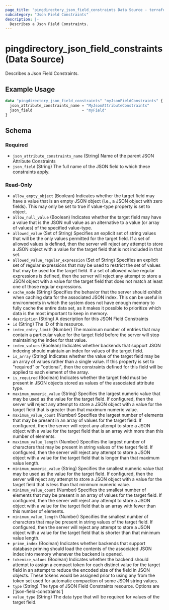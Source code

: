 ```yaml
---
page_title: "pingdirectory_json_field_constraints Data Source - terraform-provider-pingdirectory"
subcategory: "Json Field Constraints"
description: |-
  Describes a Json Field Constraints.
---
```


# pingdirectory_json_field_constraints (Data Source)

Describes a Json Field Constraints.

## Example Usage

```terraform
data "pingdirectory_json_field_constraints" "myJsonFieldConstraints" {
  json_attribute_constraints_name = "MyJsonAttributeConstraints"
  json_field                      = "myField"
}
```

<!-- schema generated by tfplugindocs -->
## Schema

### Required

- `json_attribute_constraints_name` (String) Name of the parent JSON Attribute Constraints
- `json_field` (String) The full name of the JSON field to which these constraints apply.

### Read-Only

- `allow_empty_object` (Boolean) Indicates whether the target field may have a value that is an empty JSON object (i.e., a JSON object with zero fields). This may only be set to true if value-type property is set to object.
- `allow_null_value` (Boolean) Indicates whether the target field may have a value that is the JSON null value as an alternative to a value (or array of values) of the specified value-type.
- `allowed_value` (Set of String) Specifies an explicit set of string values that will be the only values permitted for the target field. If a set of allowed values is defined, then the server will reject any attempt to store a JSON object with a value for the target field that is not included in that set.
- `allowed_value_regular_expression` (Set of String) Specifies an explicit set of regular expressions that may be used to restrict the set of values that may be used for the target field. If a set of allowed value regular expressions is defined, then the server will reject any attempt to store a JSON object with a value for the target field that does not match at least one of those regular expressions.
- `cache_mode` (String) Specifies the behavior that the server should exhibit when caching data for the associated JSON index. This can be useful in environments in which the system does not have enough memory to fully cache the entire data set, as it makes it possible to prioritize which data is the most important to keep in memory.
- `description` (String) A description for this JSON Field Constraints
- `id` (String) The ID of this resource.
- `index_entry_limit` (Number) The maximum number of entries that may contain a particular value for the target field before the server will stop maintaining the index for that value.
- `index_values` (Boolean) Indicates whether backends that support JSON indexing should maintain an index for values of the target field.
- `is_array` (String) Indicates whether the value of the target field may be an array of values rather than a single value. If this property is set to "required" or "optional", then the constraints defined for this field will be applied to each element of the array.
- `is_required` (Boolean) Indicates whether the target field must be present in JSON objects stored as values of the associated attribute type.
- `maximum_numeric_value` (String) Specifies the largest numeric value that may be used as the value for the target field. If configured, then the server will reject any attempt to store a JSON object with a value for the target field that is greater than that maximum numeric value.
- `maximum_value_count` (Number) Specifies the largest number of elements that may be present in an array of values for the target field. If configured, then the server will reject any attempt to store a JSON object with a value for the target field that is an array with more than this number of elements.
- `maximum_value_length` (Number) Specifies the largest number of characters that may be present in string values of the target field. If configured, then the server will reject any attempt to store a JSON object with a value for the target field that is longer than that maximum value length.
- `minimum_numeric_value` (String) Specifies the smallest numeric value that may be used as the value for the target field. If configured, then the server will reject any attempt to store a JSON object with a value for the target field that is less than that minimum numeric value.
- `minimum_value_count` (Number) Specifies the smallest number of elements that may be present in an array of values for the target field. If configured, then the server will reject any attempt to store a JSON object with a value for the target field that is an array with fewer than this number of elements.
- `minimum_value_length` (Number) Specifies the smallest number of characters that may be present in string values of the target field. If configured, then the server will reject any attempt to store a JSON object with a value for the target field that is shorter than that minimum value length.
- `prime_index` (Boolean) Indicates whether backends that support database priming should load the contents of the associated JSON index into memory whenever the backend is opened.
- `tokenize_values` (Boolean) Indicates whether the backend should attempt to assign a compact token for each distinct value for the target field in an attempt to reduce the encoded size of the field in JSON objects. These tokens would be assigned prior to using any from the token set used for automatic compaction of some JSON string values.
- `type` (String) The type of JSON Field Constraints resource. Options are ['json-field-constraints']
- `value_type` (String) The data type that will be required for values of the target field.

